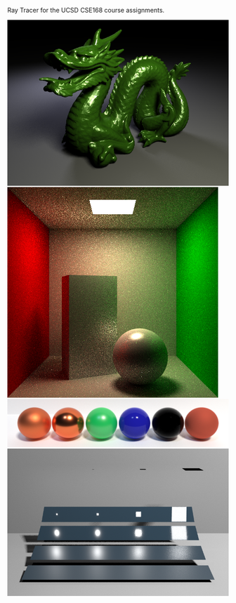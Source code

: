 Ray Tracer for the UCSD CSE168 course assignments.

![stanford dragon](Resources/Images/dragon.png)
![cornell box](Resources/Images/cornellNEE.png)
![ggx materials](Resources/Images/ggx.png)
![Veach's panels scene](Resources/Images/mis.png)



